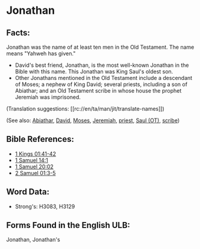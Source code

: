 # Jonathan

## Facts:

Jonathan was the name of at least ten men in the Old Testament. The name means "Yahweh has given."

* David's best friend, Jonathan, is the most well-known Jonathan in the Bible with this name. This Jonathan was King Saul's oldest son.
* Other Jonathans mentioned in the Old Testament include a descendant of Moses; a nephew of King David; several priests, including a son of Abiathar; and an Old Testament scribe in whose house the prophet Jeremiah was imprisoned.

(Translation suggestions: [[rc://en/ta/man/jit/translate-names]])

(See also: [Abiathar](../names/abiathar.md), [David](../names/david.md), [Moses](../names/moses.md), [Jeremiah](../names/jeremiah.md), [priest](../kt/priest.md), [Saul (OT)](../names/saul.md), [scribe](../kt/scribe.md))

## Bible References:

* [1 Kings 01:41-42](rc://en/tn/help/1ki/01/41)
* [1 Samuel 14:1](rc://en/tn/help/1sa/14/1)
* [1 Samuel 20:02](rc://en/tn/help/1sa/20/02)
* [2 Samuel 01:3-5](rc://en/tn/help/2sa/01/03)

## Word Data:

* Strong's: H3083, H3129

## Forms Found in the English ULB:

Jonathan, Jonathan's

